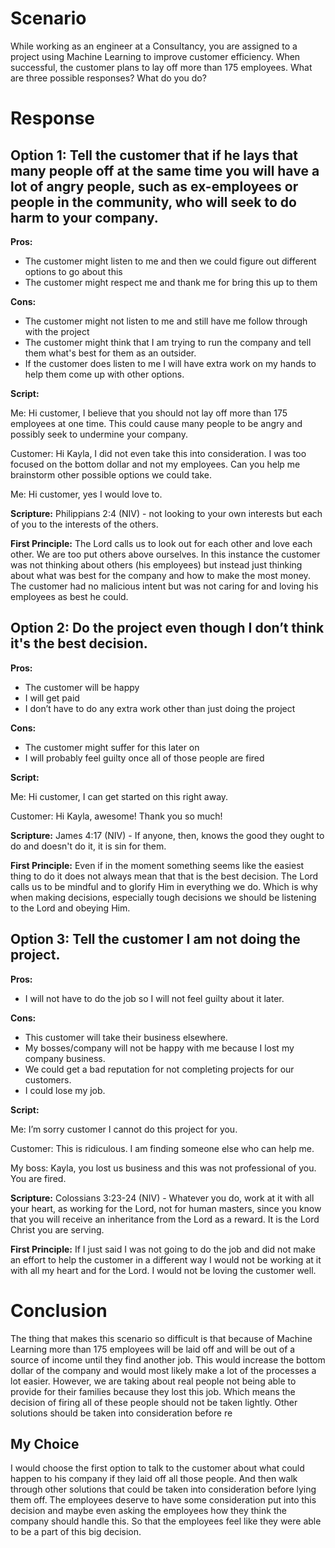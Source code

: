 # Scenario
While working as an engineer at a Consultancy, you are assigned to a project using Machine Learning to improve customer efficiency. When successful, the customer plans to lay off more than 175 employees. What are three possible responses? What do you do?

# Response

## Option 1: Tell the customer that if he lays that many people off at the same time you will have a lot of angry people, such as ex-employees or people in the community, who will seek to do harm to your company.

**Pros:**
- The customer might listen to me and then we could figure out different options to go about this
- The customer might respect me and thank me for bring this up to them

**Cons:**
- The customer might not listen to me and still have me follow through with the project
- The customer might think that I am trying to run the company and tell them what's best for them as an outsider.
- If the customer does listen to me I will have extra work on my hands to help them come up with other options.

**Script:**

Me: Hi customer, I believe that you should not lay off more than 175 employees at one time. This could cause many people to be angry and possibly seek to undermine your company.

Customer: Hi Kayla, I did not even take this into consideration. I was too focused on the bottom dollar and not my employees. Can you help me brainstorm other possible options we could take.

Me: Hi customer, yes I would love to.

**Scripture:**
Philippians 2:4 (NIV) - not looking to your own interests but each of you to the interests of the others.

**First Principle:**
The Lord calls us to look out for each other and love each other. We are too put others above ourselves. In this instance the customer was not thinking about others (his employees) but instead just thinking about what was best for the company and how to make the most money. The customer had no malicious intent but was not caring for and loving his employees as best he could.

## Option 2: Do the project even though I don’t think it's the best decision.

**Pros:**
- The customer will be happy 
- I will get paid
- I don’t have to do any extra work other than just doing the project

**Cons:**
- The customer might suffer for this later on
- I will probably feel guilty once all of those people are fired

**Script:**

Me: Hi customer, I can get started on this right away.

Customer: Hi Kayla, awesome! Thank you so much!

**Scripture:**
James 4:17 (NIV) - If anyone, then, knows the good they ought to do and doesn't do it, it is sin for them.

**First Principle:**
Even if in the moment something seems like the easiest thing to do it does not always mean that that is the best decision. The Lord calls us to be mindful and to glorify Him in everything we do. Which is why when making decisions, especially tough decisions we should be listening to the Lord and obeying Him.

## Option 3: Tell the customer I am not doing the project.

**Pros:**
- I will not have to do the job so I will not feel guilty about it later.

**Cons:**
- This customer will take their business elsewhere.
- My bosses/company will not be happy with me because I lost my company business.
- We could get a bad reputation for not completing projects for our customers.
- I could lose my job.

**Script:**

Me: I’m sorry customer I cannot do this project for you.

Customer: This is ridiculous. I am finding someone else who can help me.

My boss: Kayla, you lost us business and this was not professional of you. You are fired.

**Scripture:**
Colossians 3:23-24 (NIV) - Whatever you do, work at it with all your heart, as working for the Lord, not for human masters, since you know that you will receive an inheritance from the Lord as a reward. It is the Lord Christ you are serving.

**First Principle:**
If I just said I was not going to do the job and did not make an effort to help the customer in a different way I would not be working at it with all my heart and for the Lord. I would not be loving the customer well.

# Conclusion
The thing that makes this scenario so difficult is that because of Machine Learning more than 175 employees will be laid off and will be out of a source of income until they find another job. This would increase the bottom dollar of the company and would most likely make a lot of the processes a lot easier. However, we are taking about real people not being able to provide for their families because they lost this job. Which means the decision of firing all of these people should not be taken lightly. Other solutions should be taken into consideration before re

## My Choice
I would choose the first option to talk to the customer about what could happen to his company if they laid off all those people. And then walk through other solutions that could be taken into consideration before lying them off. The employees deserve to have some consideration put into this decision and maybe even asking the employees how they think the company should handle this. So that the employees feel like they were able to be a part of this big decision.



